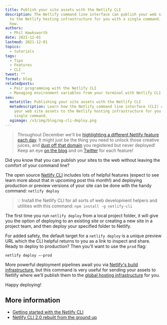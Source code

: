```yaml
---
title: Publish your site assets with the Netlify CLI
description: The Netlify command line interface can publish your web site assets
  to the Netlify hosting infrastructure for you with a single command. Learn
  how.
authors:
  - Phil Hawksworth
date: 2021-12-01
lastmod: 2021-12-01
topics:
  - tutorials
tags:
  - Tips
  - Features
  - CLI
tweet: ""
format: blog
relatedposts:
  - Pair programming with the Netlify CLI
  - Managing environment variables from your terminal with Netlify CLI
seo:
  metatitle: Publishing your site assets with the Netlify CLI
  metadescription: Learn how the Netlify command line interface (CLI) can publish
    your web site assets to the Netlify hosting infrastructure for you with a
    single command.
  ogimage: /v3/img/blog/og-cli-deploy.png
---
```


> Throughout December we'll be [highlighting a different Netlify feature each day](https://www.netlify.com/blog/2021/12/01/highlighting-a-different-netlify-feature-each-day-in-december/?utm_campaign=devex-ph&utm_source=netlify&utm_medium=blog&utm_content=adventure-cli-deploy). It might just be the thing you need to unlock those creative juices, and [dust off that domain](https://www.netlify.com/blog/2021/12/01/dusty-domains-your-forgotten-domains-raise-money-for-charity/?utm_campaign=devex-ph&utm_source=netlify&utm_medium=blog&utm_content=adventure-cli-deploy) you registered but never deployed! Keep an eye [on the blog](https://www.netlify.com/blog/2021/12/01/highlighting-a-different-netlify-feature-each-day-in-december/?utm_campaign=devex-ph&utm_source=netlify&utm_medium=blog&utm_content=adventure-cli-deploy) and on [Twitter](https://twitter.com/netlify) for each feature!

Did you know that you can publish your sites to the web without leaving the comfort of your command line?

The open source [Netlify CLI](https://github.com/netlify/cli) includes lots of helpful features (expect to see learn more about that in upcoming post this month!) and deploying production or preview versions of your site can be done with the handy command: `netlify deploy`


> 💡 Install the Netlify CLI for all sorts of web development helpers and utilities with this command: `npm install -g netlify-cli`


The first time you run `netlify deploy` from a local project folder, it will give you the option of deploying to an existing site or creating a new site in a project team, and then deploy your specified folder to Netlify.

For added safety, the default target for a `netlify deploy` is a unique preview URL which the CLI helpful returns to you as a link to inspect and share. Ready to deploy to production? Then you'll want to use the `prod` flag:

`netlify deploy —-prod`

More powerful deployment pipelines await you via [Netlify's build infrastructure](https://www.netlify.com/products/build/?utm_campaign=devex-ph&utm_source=twitter&utm_medium=social&utm_content=adventure-cli-deploy), but this command is very useful for sending your assets to Netlify where we'll publish them to the [global hosting infrastructure](https://www.netlify.com/products/edge/?utm_campaign=devex-ph&utm_source=twitter&utm_medium=social&utm_content=adventure-cli-deploy) for you.

Happy deploying!

## More information

- [Getting started with the Netlify CLI](https://docs.netlify.com/cli/get-started/?utm_campaign=devex-ph&utm_source=twitter&utm_medium=social&utm_content=adventure-cli-deploy)
- [Netlify CLI 2.0 rebuilt from the ground up](https://www.netlify.com/blog/2018/09/10/netlify-cli-2.0-now-in-beta/?utm_campaign=devex-ph&utm_source=twitter&utm_medium=social&utm_content=adventure-cli-deploy)
